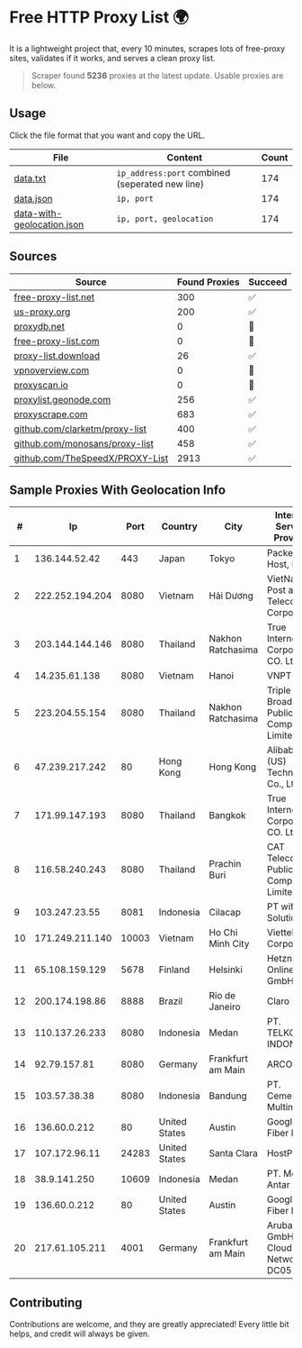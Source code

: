 
# Free HTTP Proxy List 🌍

It is a lightweight project that, every 10 minutes, scrapes lots of free-proxy sites, validates if it works, and serves a clean proxy list.


> Scraper found **5236** proxies at the latest update. Usable proxies are below.

## Usage

Click the file format that you want and copy the URL.


|File|Content|Count|
|----|-------|-----|
|[data.txt](https://raw.githubusercontent.com/themiralay/Proxy-List-World/master/data.txt)|`ip_address:port` combined (seperated new line)|174|
|[data.json](https://raw.githubusercontent.com/themiralay/Proxy-List-World/master/data.json)|`ip, port`|174|
|[data-with-geolocation.json](https://raw.githubusercontent.com/themiralay/Proxy-List-World/master/data-with-geolocation.json)|`ip, port, geolocation`|174|

## Sources

|Source|Found Proxies|Succeed|
|------|-------------|-------|
|[free-proxy-list.net](https://free-proxy-list.net)|300|✅|
|[us-proxy.org](https://www.us-proxy.org)|200|✅|
|[proxydb.net](http://proxydb.net)|0|🚫|
|[free-proxy-list.com](https://free-proxy-list.com/?page=&port=&type%5B%5D=http&type%5B%5D=https&up_time=0&search=Search)|0|🚫|
|[proxy-list.download](https://www.proxy-list.download/HTTP)|26|✅|
|[vpnoverview.com](https://vpnoverview.com/privacy/anonymous-browsing/free-proxy-servers)|0|🚫|
|[proxyscan.io](https://www.proxyscan.io)|0|🚫|
|[proxylist.geonode.com](https://proxylist.geonode.com/api/proxy-list?limit=300&page=1&sort_by=lastChecked&sort_type=desc&protocols=http,https)|256|✅|
|[proxyscrape.com](https://api.proxyscrape.com/v2/?request=displayproxies&protocol=http&timeout=10000&country=all&ssl=all&anonymity=all)|683|✅|
|[github.com/clarketm/proxy-list](https://raw.githubusercontent.com/clarketm/proxy-list/master/proxy-list-raw.txt)|400|✅|
|[github.com/monosans/proxy-list](https://raw.githubusercontent.com/monosans/proxy-list/main/proxies/http.txt)|458|✅|
|[github.com/TheSpeedX/PROXY-List](https://raw.githubusercontent.com/TheSpeedX/PROXY-List/master/http.txt)|2913|✅|


## Sample Proxies With Geolocation Info

|#|Ip|Port|Country|City|Internet Service Provider|
|-|--|----|-------|----|-------------------------|
|1|136.144.52.42|443|Japan|Tokyo|Packet Host, Inc.|
|2|222.252.194.204|8080|Vietnam|Hải Dương|VietNam Post and Telecom Corporation|
|3|203.144.144.146|8080|Thailand|Nakhon Ratchasima|True Internet Corporation CO. Ltd.|
|4|14.235.61.138|8080|Vietnam|Hanoi|VNPT|
|5|223.204.55.154|8080|Thailand|Nakhon Ratchasima|Triple T Broadband Public Company Limited|
|6|47.239.217.242|80|Hong Kong|Hong Kong|Alibaba (US) Technology Co., Ltd.|
|7|171.99.147.193|8080|Thailand|Bangkok|True Internet Corporation CO. Ltd.|
|8|116.58.240.243|8080|Thailand|Prachin Buri|CAT Telecom Public Company Limited|
|9|103.247.23.55|8081|Indonesia|Cilacap|PT wifian Solution|
|10|171.249.211.140|10003|Vietnam|Ho Chi Minh City|Viettel Corporation|
|11|65.108.159.129|5678|Finland|Helsinki|Hetzner Online GmbH|
|12|200.174.198.86|8888|Brazil|Rio de Janeiro|Claro S.A|
|13|110.137.26.233|8080|Indonesia|Medan|PT. TELKOM INDONESIA|
|14|92.79.157.81|8080|Germany|Frankfurt am Main|ARCOR-IP|
|15|103.57.38.38|8080|Indonesia|Bandung|PT. Cemerlang Multimedia|
|16|136.60.0.212|80|United States|Austin|Google Fiber Inc.|
|17|107.172.96.11|24283|United States|Santa Clara|HostPapa|
|18|38.9.141.250|10609|Indonesia|Medan|PT. Media Antar Nusa|
|19|136.60.0.212|80|United States|Austin|Google Fiber Inc.|
|20|217.61.105.211|4001|Germany|Frankfurt am Main|Aruba GmbH Cloud Network DC05|



## Contributing

Contributions are welcome, and they are greatly appreciated! Every
little bit helps, and credit will always be given.

